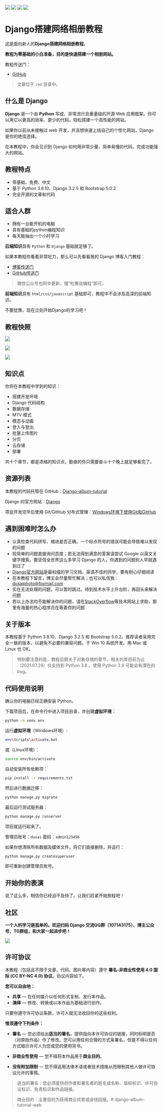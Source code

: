[![](https://img.shields.io/badge/python-3.8.10-orange.svg)](https://www.python.org/downloads/release/python-370/)
[![](https://img.shields.io/badge/django-3.2.5-green.svg)](https://docs.djangoproject.com/en/2.1/releases/2.1/)
[![](https://img.shields.io/badge/bootstrap-5.0.2-blue.svg)](https://getbootstrap.com/docs/4.1/getting-started/introduction/)
[![](https://img.shields.io/badge/license-CC_BY_NC_4.0-000000.svg)](https://creativecommons.org/licenses/by-nc/4.0/)

# Django搭建网络相册教程

这是面向新人的**Django搭建网络相册教程**。

**教程为零基础的小白准备，目的是快速搭建一个相册网站。**

教程传送门：

- [GitHub](/md)

> 文章位于 `/md` 目录中。

## 什么是 Django

**Django** 是一个由 **Python** 写成、非常流行且重量级的开源 Web 应用框架。你可以用它以更高的效率、更少的代码，轻松搭建一个高性能的网站。

如果你以前从未接触过 web 开发，并且想快速上线自己的个性化网站，Django 是你的绝佳选择。

在本教程中，你会见识到 Django 如何用非常少量、简单易懂的代码，完成功能强大的网站。

## 教程特点

- 零基础、免费、中文
- 基于 Python 3.8.10、Django 3.2.5 和 Bootstrap 5.0.2
- 完全开源的文章和代码

## 适合人群

- 拥有一台能开机的电脑
- 具有基础的python编程知识
- 每天能抽出一个小时学习

**后端知识**具有 `Python` 和 `Django` 基础就足够了。

如果本教程你看着非常吃力，那么可以先看看我的 Django 博客入门教程：

- [博客传送门](https://www.dusaiphoto.com/article/2/)
- [GitHub传送门](https://github.com/stacklens/django_blog_tutorial/tree/master/md)

> 微信公众号也同步更新，搜“杜赛说编程”即可。

**前端知识**具有 `html/css/javascript` 基础即可，教程中不会涉及高深的前端知识。

不要犹豫，现在立刻开始Django的学习吧！

## 教程快照

![](/media/repo/readme-1.gif)

![](/media/repo/readme-2.gif)

![](/media/repo/readme-3.gif)

## 知识点

你将在本教程中学到的知识：

- 搭建开发环境
- Django 代码结构
- 数据存储
- MTV 模式
- 模态与动画
- 登入与登出
- 批量上传图片
- 分页
- 云存储
- 部署

共十个章节，都是浓缩的知识点，勤奋的你只需要奋斗十个晚上就足够看完了。

## 资源列表

本教程的代码托管在 GitHub：[Django-album-tutorial](https://github.com/stacklens/django-album-tutorial)

Django 的官方网站：[Django](https://www.djangoproject.com/)

项目开发完毕后使用 Git/GitHub 分布式管理：[Windows环境下使用Git和GitHub](https://www.dusaiphoto.com/article/article-detail/13/)

## 遇到困难时怎么办

- 认真检查代码拼写、缩进是否正确。一个标点符号的错误可能会导致难以发现的问题
- 较简单的问题直接询问百度；若无法得到满意的答案请尝试 Google 以英文关键字搜索。要坚信全世界这么多学习 Django 的人，你遇到的问题别人早就遇到过了
- [Django官方网站](https://www.djangoproject.com/)是最权威的学习文档，英语不佳的同学，要有耐心仔细阅读
- 在本教程下留言，博主会尽量帮忙解决；也可以私信我：dusaiphoto@foxmail.com
- 实在无法处理的问题，可以暂时跳过。待到技术水平上升台阶，再回头来解决问题
- 若以上办法均不能解决你的问题，请在[StackOverflow](https://stackoverflow.com/)等技术网站上求助，那里有海量的热心程序员在等着你的问题

## 关于版本

本教程基于 Python 3.8.10、Django 3.2.5 和 Bootstrap 5.0.2。推荐读者采用完全一致的版本，以避免不必要的兼容问题。于 Win 10 系统开发。用 Mac 或 Linux 也 OK。

> 特别要注意的是，教程后期关于对象存储的章节，相关的库目前为止（2021.07.29）仅支持到 Python 3.8 。使用 Python 3.9 可能会有潜在的 bug。

## 代码使用说明

确认你的电脑已经正确安装 Python。

下载项目后，在命令行中进入项目目录，并创建**虚拟环境**：

```bash
python -m venv env
```

运行**虚拟环境**（Windows环境）:

```bash
env\Scripts\activate.bat
```

或（Linux环境）：

```bash
source env/bin/activate
```

自动安装所有依赖项：

```bash
pip install -r requirements.txt
```

然后进行数据迁移：

```bash
python manage.py migrate
```

最后运行测试服务器：

```bash
python manage.py runserver
```

项目就运行起来了。

管理员账号：`dusai`  密码：`admin123456`

如果你想清除所有数据及媒体文件，将它们直接删除，并运行：

```bash
python manage.py createsuperuser
```

即可重新创建管理员账号。

## 开始你的表演

说了这么多，相信你已经迫不及待了。让我们赶紧开始旅程吧！

## 社区

**一个人的学习是孤单的。欢迎扫码 Django 交流QQ群（107143175）、博主公众号、TG群组，和大家一起进步吧！**

![](https://blog.dusaiphoto.com/QR-0608.jpg)

## 许可协议

本教程（包括且不限于文章、代码、图片等内容）遵守 **署名-非商业性使用 4.0 国际 (CC BY-NC 4.0) 协议**。协议内容如下。

**您可以自由地：**

- **共享** — 在任何媒介以任何形式复制、发行本作品。
- **演绎** — 修改、转换或以本作品为基础进行创作。

只要你遵守许可协议条款，许可人就无法收回你的这些权利。

**惟须遵守下列条件：**

- **署名** — 您必须给出**适当的署名**，提供指向本许可协议的链接，同时标明是否（对原始作品）作了修改。您可以用任何合理的方式来署名，但是不得以任何方式暗示许可人为您或您的使用背书。
- **非商业性使用** — 您不得将本作品用于**商业目的**。

- **没有附加限制** — 您不得适用法律术语或者技术措施从而限制其他人做许可协议允许的事情。

> 适当的署名：您必须提供创作者和署名者的姓名或名称、版权标识、许可协议标识、免责标识和作品链接。
>
> 商业目的：主要目的为获得商业优势或金钱回报。# django-album-tutorial-web
